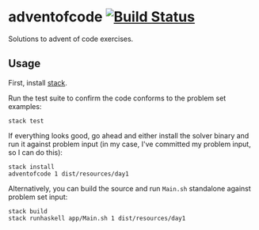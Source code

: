 # adventofcode [![Build Status](https://travis-ci.org/tylerjl/adventofcode.svg?branch=master)](https://travis-ci.org/tylerjl/adventofcode)

Solutions to advent of code exercises.

## Usage

First, install [stack](http://docs.haskellstack.org/en/stable/README.html).

Run the test suite to confirm the code conforms to the problem set examples:

    stack test

If everything looks good, go ahead and either install the solver binary and run it against problem input (in my case, I've committed my problem input, so I can do this):

    stack install
    adventofcode 1 dist/resources/day1

Alternatively, you can build the source and run `Main.sh` standalone against problem set input:

    stack build
    stack runhaskell app/Main.sh 1 dist/resources/day1

